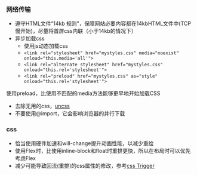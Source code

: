### 网络传输
- 遵守HTML文件“14kb 规则”，保障网站必要内容都在14kbHTML文件中(TCP 慢开始)，尽量将首屏css内联（小于14kb的情况下）
- 异步加载css
  - 使用js动态加载css
  - `<link rel="stylesheet" href="mystyles.css" media="noexist" onload="this.media='all'">`
  - `<link rel="alternate stylesheet" href="mystyles.css" onload="this.rel='stylesheet'">`
  - `<link rel="preload" href="mystyles.css" as="style" onload="this.rel='stylesheet'">`

使用preload，比使用不匹配的media方法能够更早地开始加载CSS
- 去除无用的css，[uncss](https://github.com/uncss/uncss)
- 不要使用@import，它会影响浏览器的并行下载

### css
- 恰当使用硬件加速和will-change提升动画性能，以减少重绘
- 使用Flex时，比使用inline-block和float时重排更快，所以在布局时可以优先考虑Flex
- 减少可能导致回流(重排)的css属性的修改，参考[css Trigger](https://csstriggers.com/)